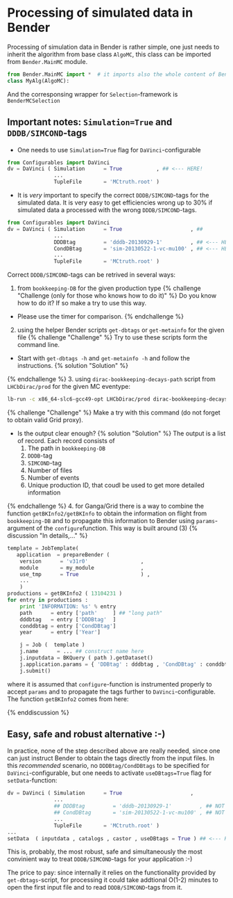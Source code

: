# Processing of simulated data in Bender

Processing of simulation data in Bender is rather simple, one just needs to inherit the algorithm from base class `AlgoMC`, this class can be imported from  `Bender.MainMC` module.
```python
from Bender.MainMC import *  # it imports also the whole content of Bender.Main module 
class MyAlg(AlgoMC):
```   
And the corresponsing wrapper for `Selection`-framework is `BenderMCSelection`

## Important notes: `Simulation=True` and `DDDB/SIMCOND`-tags 

  * One needs to use `Simulation=True` flag for `DaVinci`-configurable
```python
from Configurables import DaVinci
dv = DaVinci ( Simulation      = True           , ## <--- HERE!
               ...
               TupleFile       = 'MCtruth.root' )
``` 
  * It is *very* important to specify the correct `DDDB/SIMCOND`-tags for the simulated data. It is very easy to get efficiencies wrong up to 30% if simulated data a processed with the wrong `DDDB/SIMCOND`-tags. 
```python
from Configurables import DaVinci
dv = DaVinci ( Simulation      = True                      , ##
               ...
               DDDBtag         = 'dddb-20130929-1'         , ## <--- HERE!
               CondDBtag       = 'sim-20130522-1-vc-mu100' , ## <--- HERE!
               ...
               TupleFile       = 'MCtruth.root' )
```

Correct `DDDB/SIMCOND`-tags can be retrived in several  ways: 
  1. from `bookkeeping-DB` for the given production type
{% challenge "Challenge (only for those who knows how to do it)" %}
Do you know how to do it? If so make a try to use  this way. 
  * Please use the timer for comparison. 
{% endchallenge %}
  2. using the helper Bender scripts `get-dbtags` or `get-metainfo` for the given file 
{% challenge "Challenge" %}
Try to use these  scripts form the command line. 
  * Start with `get-dbtags -h` and `get-metainfo -h` and follow the instructions.
{% solution "Solution" %}
<script src="https://gist.github.com/VanyaBelyaev/8e316f81caaccda69cb3b7ced2abd5d5.js"/></script>
{% endchallenge %}
  3. using `dirac-bookkeeping-decays-path` script from `LHCbDirac/prod` for the given MC eventype:
```bash
lb-run -c x86_64-slc6-gcc49-opt LHCbDirac/prod dirac-bookkeeping-decays-path 13104231
``` 
{% challenge "Challenge" %}
Make a try with this command (do not forget to obtain valid Grid proxy).
  * Is the output clear enough? 
{% solution "Solution" %}
The output is a list of record. Each record consists of
    1. The path in `bookkeeping-DB`
    2. `DDDB`-tag
    3. `SIMCOND`-tag
    4. Number of files 
    5. Number of events 
    6. Unique production ID, that coudl be used to get more detailed information 
<script src="https://gist.github.com/VanyaBelyaev/8f057332459d03bd0ea040b05d124f53.js"/></script>
{% endchallenge %}
  4. for Ganga/Grid there is a way to combine the function `getBKInfo2/getBKInfo` to obtain the information on flight from `bookkeeping-DB` and to propagate this information to Bender using `params`-argument of the `configure`function. This way is built around (3)
{% discussion "In details,..." %}
```python
template = JobTemplate( 
   application  = prepareBender (
    version      = 'v31r0'                 ,
    module       = my_module               ,
    use_tmp      = True                    ) ,
    ...
    ) 
productions = getBKInfo2 ( 13104231 )
for entry in productions :
    print 'INFORMATION: %s' % entry 
    path      = entry ['path'     ] ## "long path"
    dddbtag   = entry ['DDDBtag'  ] 
    conddbtag = entry ['CondDBtag']
    year      = entry ['Year']

    j = Job (  template ) 
    j.name      = ... ## construct name here
    j.inputdata = BKQuery ( path ).getDataset() 
    j.application.params = { 'DDBtag' : dddbtag , 'CondDBtag' : conddbtag , 'Year' : year } 
    j.submit() 
 ```
where it is assumed that `configure`-function is instrumented properly to accept `params` and to propagate the tags further to `DaVinci`-configurable. The function `getBKInfo2` comes from here:
<script src="https://gist.github.com/VanyaBelyaev/6a6ddd1ff87757ab322b2d6e23b7ede0.js"></script>
{% enddiscussion %}


##  Easy, safe and robust alternative :-)   
In practice, none of the step described above are really needed, since one can just instruct  Bender to obtain the tags directly from the input files.   In this _recommended_ scenario, no `DDDBtag/CondDBtags` to be specified  for `DaVinci`-configurable, but one needs to activate `useDBtags=True` flag for `setData`-function:
```python
dv = DaVinci ( Simulation      = True                      , 
               ...
               ## DDDBtag         = 'dddb-20130929-1'         , ## NOT NEEDED
               ## CondDBtag       = 'sim-20130522-1-vc-mu100' , ## NOT NEEDED
               ...
               TupleFile       = 'MCtruth.root' )
...
setData  ( inputdata , catalogs , castor , useDBtags = True ) ## <--- HERE!
```
This is, probably, the most robust, safe and simultaneously the most convinient way 
to treat `DDDB/SIMCOND`-tags for your application :-) 

The price to pay: since internally it relies on the functionality provided by `get-dbtags`-script, 
for processing it could take addtional O(1-2) minutes to open the first input file 
and to read `DDDB/SIMCOND`-tags from it.  


